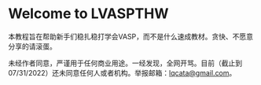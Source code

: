 # Welcome to LVASPTHW



本教程旨在帮助新手们稳扎稳打学会VASP，而不是什么速成教材。贪快、不愿意分享的请滚蛋。

未经作者同意，严谨用于任何商业用途。一经发现，全网开骂。目前（截止到07/31/2022）还未同意任何人或者机构。举报邮箱：lqcata@gmail.com。

